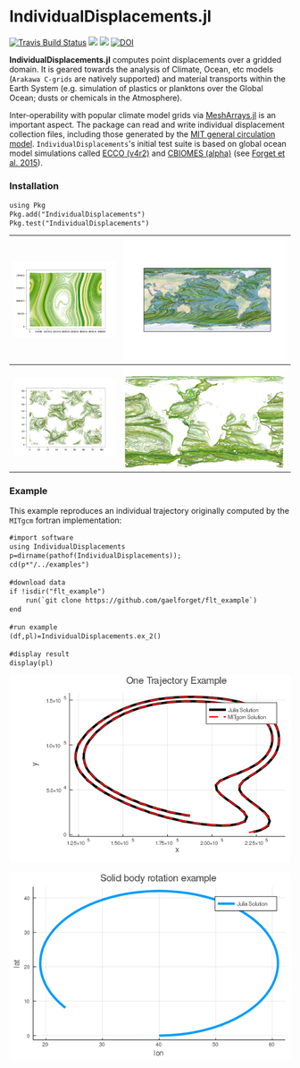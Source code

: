 # IndividualDisplacements.jl

[![Travis Build Status](https://travis-ci.org/JuliaClimate/IndividualDisplacements.jl.svg?branch=master)](https://travis-ci.org/JuliaClimate/IndividualDisplacements.jl)
[![](https://img.shields.io/badge/docs-stable-blue.svg)](https://JuliaClimate.github.io/IndividualDisplacements.jl/stable)
[![](https://img.shields.io/badge/docs-dev-blue.svg)](https://JuliaClimate.github.io/IndividualDisplacements.jl/dev)
[![DOI](https://zenodo.org/badge/208676176.svg)](https://zenodo.org/badge/latestdoi/208676176)

**IndividualDisplacements.jl** computes point displacements over a gridded domain. It is geared towards the analysis of Climate, Ocean, etc models (`Arakawa C-grids` are natively supported) and material transports within the Earth System (e.g. simulation of plastics or planktons over the Global Ocean; dusts or chemicals in the Atmosphere). 

Inter-operability with popular climate model grids via [MeshArrays.jl](https://github.com/JuliaClimate/MeshArrays.jl) is an important aspect. The package can read and write individual displacement collection files, including those generated by the [MIT general circulation model](https://mitgcm.readthedocs.io/en/latest/?badge=latest). `IndividualDisplacements`'s initial test suite is based on global ocean model simulations called [ECCO (v4r2)](https://eccov4.readthedocs.io/en/latest/) and [CBIOMES (alpha)](https://cbiomes.readthedocs.io/en/latest/) (see [Forget et al. 2015](https://doi.org/10.5194/gmd-8-3071-2015)).

### Installation

```
using Pkg
Pkg.add("IndividualDisplacements")
Pkg.test("IndividualDisplacements")
```

![alt-text-1](examples/ex_2_mitgcm.png "From MITgcm")         |  ![alt-text-2](examples/ex_1_mitgcm.png "From MITgcm")
:------------------------------:|:---------------------------------:
![alt-text-3](examples/PeriodicDomainRandomFlow.png "Computed in Julia")  |  ![alt-text-4](examples/LatLonCap300mDepth.png "Computed in Julia")

### Example

This example reproduces an individual trajectory originally computed by the `MITgcm` fortran implementation:

```
#import software
using IndividualDisplacements
p=dirname(pathof(IndividualDisplacements)); 
cd(p*"/../examples")

#download data
if !isdir("flt_example")
    run(`git clone https://github.com/gaelforget/flt_example`)
end

#run example
(df,pl)=IndividualDisplacements.ex_2()

#display result
display(pl)
```

![alt-text-5](examples/ex_2.png "Computed in Julia")

![alt-text-6](examples/SolidBodyRotation.png "Unit test")
